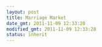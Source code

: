 ```yaml
---
layout: post
title: Marriage Market
date_gmt: 2011-11-09 12:33:28
modified_gmt: 2011-11-09 12:33:28
status: inherit
---
```


